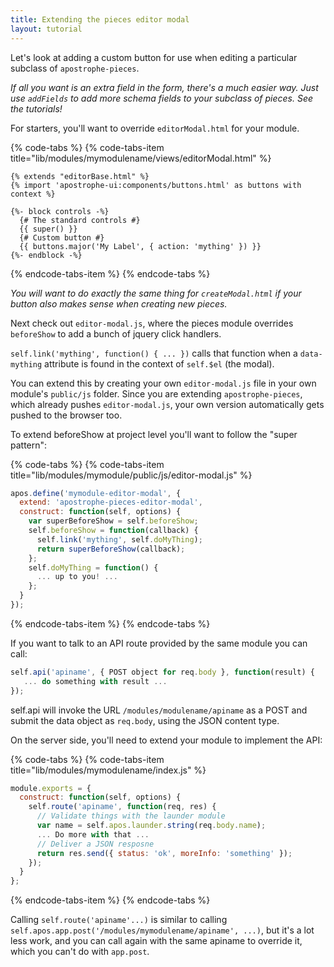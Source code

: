 ```yaml
---
title: Extending the pieces editor modal
layout: tutorial
---
```


Let's look at adding a custom button for use when editing a particular subclass of `apostrophe-pieces`.

*If all you want is an extra field in the form, there's a much easier way. Just use `addFields` to add more schema fields to your subclass of pieces. See the tutorials!*

For starters, you'll want to override `editorModal.html` for your module.

{% code-tabs %}
{% code-tabs-item title="lib/modules/mymodulename/views/editorModal.html" %}
```markup
{% extends "editorBase.html" %}
{% import 'apostrophe-ui:components/buttons.html' as buttons with context %}

{%- block controls -%}
  {# The standard controls #}
  {{ super() }}
  {# Custom button #}
  {{ buttons.major('My Label', { action: 'mything' }) }}
{%- endblock -%}
```
{% endcode-tabs-item %}
{% endcode-tabs %}

*You will want to do exactly the same thing for `createModal.html` if your button also makes sense when creating new pieces.*

Next check out `editor-modal.js`, where the pieces module overrides `beforeShow` to add a bunch of jquery click handlers.

`self.link('mything', function() { ... })` calls that function when a `data-mything` attribute is found in the context of `self.$el` (the modal).

You can extend this by creating your own `editor-modal.js` file in your own module's `public/js` folder. Since you are extending `apostrophe-pieces`, which already pushes `editor-modal.js`, your own version automatically gets pushed to the browser too.

To extend beforeShow at project level you'll want to follow the "super pattern":

{% code-tabs %}
{% code-tabs-item title="lib/modules/mymodule/public/js/editor-modal.js" %}
```javascript
apos.define('mymodule-editor-modal', {
  extend: 'apostrophe-pieces-editor-modal',
  construct: function(self, options) {
    var superBeforeShow = self.beforeShow;
    self.beforeShow = function(callback) {
      self.link('mything', self.doMyThing);
      return superBeforeShow(callback);
    };
    self.doMyThing = function() {
      ... up to you! ...
    };
  }
});
```
{% endcode-tabs-item %}
{% endcode-tabs %}

If you want to talk to an API route provided by the same module you can call:

```javascript
self.api('apiname', { POST object for req.body }, function(result) {
   ... do something with result ...
});
```

self.api will invoke the URL `/modules/modulename/apiname` as a POST and submit the data object as `req.body`, using the JSON content type.

On the server side, you'll need to extend your module to implement the API:

{% code-tabs %}
{% code-tabs-item title="lib/modules/mymodulename/index.js" %}
```javascript
module.exports = {
  construct: function(self, options) {
    self.route('apiname', function(req, res) {
      // Validate things with the launder module
      var name = self.apos.launder.string(req.body.name);
      ... Do more with that ...
      // Deliver a JSON resposne
      return res.send({ status: 'ok', moreInfo: 'something' });
    });
  }
};
```
{% endcode-tabs-item %}
{% endcode-tabs %}

Calling `self.route('apiname'...)` is similar to calling `self.apos.app.post('/modules/mymodulename/apiname', ...)`, but it's a lot less work, and you can call again with the same apiname to override it, which you can't do with `app.post`.
